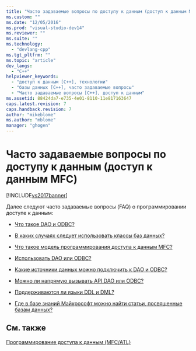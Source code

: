 ```yaml
---
title: "Часто задаваемые вопросы по доступу к данным (доступ к данным MFC)  | Microsoft Docs"
ms.custom: ""
ms.date: "12/05/2016"
ms.prod: "visual-studio-dev14"
ms.reviewer: ""
ms.suite: ""
ms.technology: 
  - "devlang-cpp"
ms.tgt_pltfrm: ""
ms.topic: "article"
dev_langs: 
  - "C++"
helpviewer_keywords: 
  - "доступ к данным [C++], технологии"
  - "базы данных [C++], часто задаваемые вопросы"
  - "Часто задаваемые вопросы [C++], доступ к данным"
ms.assetid: 88424da7-e735-4e01-8110-11e817163647
caps.latest.revision: 7
caps.handback.revision: 7
author: "mikeblome"
ms.author: "mblome"
manager: "ghogen"
---
```

# Часто задаваемые вопросы по доступу к данным (доступ к данным MFC) 
[!INCLUDE[vs2017banner](../assembler/inline/includes/vs2017banner.md)]

Далее следуют часто задаваемые вопросы \(FAQ\) о программировании доступе к данным:  
  
-   [Что такое DAO и ODBC?](../data/what-are-dao-and-odbc-q.md)  
  
-   [В каких случаях следует использовать классы баз данных?](../data/when-should-i-use-the-database-classes-q.md)  
  
-   [Что такое модель программирования доступа к данным MFC?](../data/what-is-the-mfc-database-programming-model-q.md)  
  
-   [Использовать DAO или ODBC?](../data/should-i-use-dao-or-odbc-q.md)  
  
-   [Какие источники данных можно подключить к DAO и ODBC?](../data/what-data-sources-can-i-access-with-dao-and-odbc-q.md)  
  
-   [Можно ли напрямую вызывать API DAO или ODBC?](../data/can-i-call-dao-or-odbc-directly-q.md)  
  
-   [Поддерживаются ли языки DDL и DML?](../Topic/Are%20DDL%20and%20DML%20Supported?.md)  
  
-   [Где в базе знаний Майкрософт можно найти статьи, посвященные базам данных?](../data/where-can-i-find-microsoft-knowledge-base-articles-on-database-topics-q.md)  
  
## См. также  
 [Программирование доступа к данным \(MFC\/ATL\)](../data/data-access-programming-mfc-atl.md)